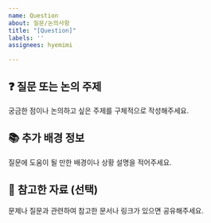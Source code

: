 ```yaml
---
name: Question
about: 질문/논의사항
title: "[Question]"
labels: ''
assignees: hyemimi

---
```


## ❓ 질문 또는 논의 주제
궁금한 점이나 논의하고 싶은 주제를 구체적으로 작성해주세요.

## 📚 추가 배경 정보
질문에 도움이 될 만한 배경이나 상황 설명을 적어주세요.

## 🧠 참고한 자료 (선택)
문제나 질문과 관련하여 참고한 문서나 링크가 있으면 공유해주세요.
